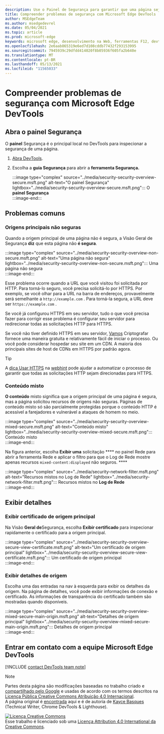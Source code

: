 ```yaml
---
description: Use o Painel de Segurança para garantir que uma página seja totalmente protegida por HTTPS.
title: Compreender problemas de segurança com Microsoft Edge DevTools
author: MSEdgeTeam
ms.author: msedgedevrel
ms.date: 05/04/2021
ms.topic: article
ms.prod: microsoft-edge
keywords: microsoft edge, desenvolvimento na Web, ferramentas F12, devtools
ms.openlocfilehash: 2e6aab865319e6ed7d108cddb77432f293153995
ms.sourcegitcommit: 7945939c29dfdd414020f8b05936f605fa2b640e
ms.translationtype: MT
ms.contentlocale: pt-BR
ms.lasthandoff: 05/13/2021
ms.locfileid: "11565033"
---
```

<!-- Copyright Kayce Basques 

   Licensed under the Apache License, Version 2.0 (the "License");
   you may not use this file except in compliance with the License.
   You may obtain a copy of the License at

       https://www.apache.org/licenses/LICENSE-2.0

   Unless required by applicable law or agreed to in writing, software
   distributed under the License is distributed on an "AS IS" BASIS,
   WITHOUT WARRANTIES OR CONDITIONS OF ANY KIND, either express or implied.
   See the License for the specific language governing permissions and
   limitations under the License.  -->  
# <a name="understand-security-issues-with-microsoft-edge-devtools"></a>Compreender problemas de segurança com Microsoft Edge DevTools  

<!--Use the **Security** Panel in [Microsoft Edge DevTools][MicrosoftEdgeDevTools] to make sure HTTPS is properly implemented on a page.  Navigate to **Why HTTPS Matters** to learn why every website should be protected with HTTPS, even sites that do not handle sensitive user data.  -->  

<!--todo: add section when why-https is available -->  

## <a name="open-the-security-panel"></a>Abra o painel Segurança  

O **painel** Segurança é o principal local no DevTools para inspecionar a segurança de uma página.  

1.  [Abra DevTools][DevToolsOpen].  
1.  Escolha a **guia Segurança** para abrir a **ferramenta Segurança.**  
    
    :::image type="complex" source="../media/security-security-overview-secure.msft.png" alt-text="O painel Segurança" lightbox="../media/security-security-overview-secure.msft.png":::
       O **painel Segurança**  
    :::image-end:::  
    
## <a name="common-problems"></a>Problemas comuns  

### <a name="non-secure-main-origins"></a>Origens principais não seguras  

Quando a origem principal de uma página não é segura, a Visão Geral de Segurança **diz** que esta página não **é segura**.  

:::image type="complex" source="../media/security-security-overview-non-secure.msft.png" alt-text="Uma página não segura" lightbox="../media/security-security-overview-non-secure.msft.png":::
   Uma página não segura  
:::image-end:::  

Esse problema ocorre quando a URL que você visitou foi solicitada por HTTP.  Para torná-lo seguro, você precisa solicitá-lo por HTTPS.  Por exemplo, se você olhar para a URL na barra de endereços, provavelmente será semelhante a `http://example.com` .  Para torná-la segura, a URL deve ser `https://example.com` .  

Se você já configurou HTTPS em seu servidor, tudo o que você precisa fazer para corrigir esse problema é configurar seu servidor para redirecionar todas as solicitações HTTP para HTTPS.  

Se você não tiver definido HTTPS em seu servidor, [Vamos][LetsEncrypt] Criptografar fornece uma maneira gratuita e relativamente fácil de iniciar o processo.  Ou você pode considerar hospedar seu site em um CDN.  A maioria dos principais sites de host de CDNs em HTTPS por padrão agora.  

> [!TIP]
> A [dica Usar HTTPS][WebhintUseHttps] na [webhint][Webhint] pode ajudar a automatizar o processo de garantir que todas as solicitações HTTP sejam direcionadas para HTTPS.  

### <a name="mixed-content"></a>Conteúdo misto  

**O conteúdo** misto significa que a origem principal de uma página é segura, mas a página solicitou recursos de origens não seguras.  Páginas de conteúdo misto só são parcialmente protegidas porque o conteúdo HTTP é acessível a farejadores e vulnerável a ataques de homem no meio.  

:::image type="complex" source="../media/security-security-overview-mixed-secure.msft.png" alt-text="Conteúdo misto" lightbox="../media/security-security-overview-mixed-secure.msft.png":::
   Conteúdo misto  
:::image-end:::  

Na figura anterior, escolha **Exibir uma** solicitação **** no painel Rede para abrir a ferramenta Rede e aplicar o filtro para que o Log de Rede mostre apenas recursos `mixed-content:displayed` não seguros. ****  

:::image type="complex" source="../media/security-network-filter.msft.png" alt-text="Recursos mistos no Log de Rede" lightbox="../media/security-network-filter.msft.png":::
   Recursos mistos no **Log de Rede**  
:::image-end:::  

## <a name="view-details"></a>Exibir detalhes  

### <a name="view-main-origin-certificate"></a>Exibir certificado de origem principal  

Na Visão **Geral de**Segurança, escolha **Exibir certificado** para inspecionar rapidamente o certificado para a origem principal.  

:::image type="complex" source="../media/security-security-overview-secure-view-certificate.msft.png" alt-text="Um certificado de origem principal" lightbox="../media/security-security-overview-secure-view-certificate.msft.png":::
   Um certificado de origem principal  
:::image-end:::  

### <a name="view-origin-details"></a>Exibir detalhes de origem  

Escolha uma das entradas na nav à esquerda para exibir os detalhes da origem.  Na página de detalhes, você pode exibir informações de conexão e certificado.  As informações de transparência do certificado também são mostradas quando disponíveis.  

:::image type="complex" source="../media/security-security-overview-mixed-secure-main-origin.msft.png" alt-text="Detalhes de origem principal" lightbox="../media/security-security-overview-mixed-secure-main-origin.msft.png":::
   Detalhes de origem principal  
:::image-end:::  

## <a name="getting-in-touch-with-the-microsoft-edge-devtools-team"></a>Entrar em contato com a equipe Microsoft Edge DevTools  

[!INCLUDE [contact DevTools team note](../includes/contact-devtools-team-note.md)]  

<!-- links -->  

[MicrosoftEdgeDevTools]: ../../devtools-guide-chromium/index.md "Microsoft Edge (Chromium) Ferramentas de desenvolvedor | Microsoft Docs"  
[DevToolsOpen]: ../open/index.md "Abra Microsoft Edge DevTools | Microsoft Docs"  

[LetsEncrypt]: https://letsencrypt.org "Vamos criptografar - certificados SSL/TLS gratuitos"  

[Webhint]: https://webhint.io "webhint"  
[WebhintUseHttps]: https://webhint.io/docs/user-guide/hints/hint-https-only "Use HTTPS | documentação webhint"  

<!--[mixed]: /web/fundamentals/security/prevent-mixed-content/what-is-mixed-content ""  -->

> [!NOTE]
> Partes desta página são modificações baseadas no trabalho criado e [compartilhado pelo Google][GoogleSitePolicies] e usadas de acordo com os termos descritos na [Licença Pública Creative Commons Atribuição 4.0 Internacional][CCA4IL].  
> A página original é [encontrada](https://developers.google.com/web/tools/chrome-devtools/security/index) aqui e é de autoria de [Kayce Basques][KayceBasques] \(Technical Writer, Chrome DevTools \& Lighthouse\).  

[![Licença Creative Commons][CCby4Image]][CCA4IL]  
Esse trabalho é licenciado sob uma [Licença Attribution 4.0 International da Creative Commons][CCA4IL].  

[CCA4IL]: https://creativecommons.org/licenses/by/4.0  
[CCby4Image]: https://i.creativecommons.org/l/by/4.0/88x31.png  
[GoogleSitePolicies]: https://developers.google.com/terms/site-policies  
[KayceBasques]: https://developers.google.com/web/resources/contributors#kayce-basques  
